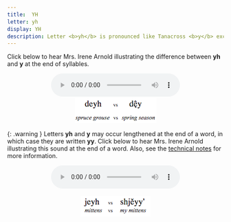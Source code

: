 ```yaml
---
title:  YH
letter: yh
display: YH
description: Letter <b>yh</b> is pronounced like Tanacross <b>y</b> except <b>yh</b> is <span class="def">voiceless</span> (made without the vocal cords vibrating). This sound occurs only at the end of a syllable.
---
```




Click below to hear Mrs. Irene Arnold illustrating the difference between <b>yh</b> and <b>y</b> at the end of syllables.


<center>
<audio controls src="/assets/audio/yh_y_comp.mp3" type="audio/mpeg">Your browser does not support the audio element.</audio><br/>
<img src="/assets/gif/yh_y_comp.gif" border="0">
</center>


{: .warning }
Letters <b>yh</b> and <b>y</b> may occur lengthened at the end of a word, in which case they are written <b>yy</b>. Click below to hear Mrs. Irene Arnold illustrating this sound at the end of a word. Also, see the <a href="javascript:tech('y');">technical notes</a> for more information.

<center><audio controls src="/assets/audio/yh_yy_comp.mp3" type="audio/mpeg">Your browser does not support the audio element.</audio>
<p><img src="/assets/gif/yh_yy_comp.gif" border="0"></p>
</center>